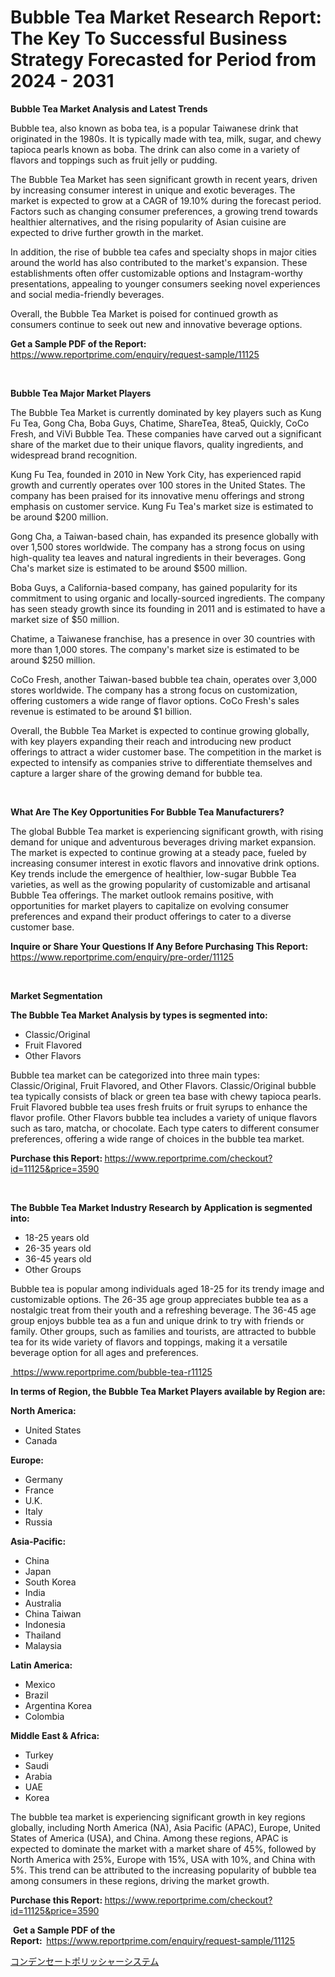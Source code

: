 <p><h1>Bubble Tea Market Research Report: The Key To Successful Business Strategy Forecasted for Period from 2024 - 2031</h1></p><p><strong>Bubble Tea Market Analysis and Latest Trends</strong></p>
<p><p>Bubble tea, also known as boba tea, is a popular Taiwanese drink that originated in the 1980s. It is typically made with tea, milk, sugar, and chewy tapioca pearls known as boba. The drink can also come in a variety of flavors and toppings such as fruit jelly or pudding.</p><p>The Bubble Tea Market has seen significant growth in recent years, driven by increasing consumer interest in unique and exotic beverages. The market is expected to grow at a CAGR of 19.10% during the forecast period. Factors such as changing consumer preferences, a growing trend towards healthier alternatives, and the rising popularity of Asian cuisine are expected to drive further growth in the market.</p><p>In addition, the rise of bubble tea cafes and specialty shops in major cities around the world has also contributed to the market's expansion. These establishments often offer customizable options and Instagram-worthy presentations, appealing to younger consumers seeking novel experiences and social media-friendly beverages.</p><p>Overall, the Bubble Tea Market is poised for continued growth as consumers continue to seek out new and innovative beverage options.</p></p>
<p><strong>Get a Sample PDF of the Report:&nbsp;</strong> <a href="https://www.reportprime.com/enquiry/request-sample/11125">https://www.reportprime.com/enquiry/request-sample/11125</a></p>
<p>&nbsp;</p>
<p><strong>Bubble Tea Major Market Players</strong></p>
<p><p>The Bubble Tea Market is currently dominated by key players such as Kung Fu Tea, Gong Cha, Boba Guys, Chatime, ShareTea, 8tea5, Quickly, CoCo Fresh, and ViVi Bubble Tea. These companies have carved out a significant share of the market due to their unique flavors, quality ingredients, and widespread brand recognition.</p><p>Kung Fu Tea, founded in 2010 in New York City, has experienced rapid growth and currently operates over 100 stores in the United States. The company has been praised for its innovative menu offerings and strong emphasis on customer service. Kung Fu Tea's market size is estimated to be around $200 million.</p><p>Gong Cha, a Taiwan-based chain, has expanded its presence globally with over 1,500 stores worldwide. The company has a strong focus on using high-quality tea leaves and natural ingredients in their beverages. Gong Cha's market size is estimated to be around $500 million.</p><p>Boba Guys, a California-based company, has gained popularity for its commitment to using organic and locally-sourced ingredients. The company has seen steady growth since its founding in 2011 and is estimated to have a market size of $50 million.</p><p>Chatime, a Taiwanese franchise, has a presence in over 30 countries with more than 1,000 stores. The company's market size is estimated to be around $250 million.</p><p>CoCo Fresh, another Taiwan-based bubble tea chain, operates over 3,000 stores worldwide. The company has a strong focus on customization, offering customers a wide range of flavor options. CoCo Fresh's sales revenue is estimated to be around $1 billion.</p><p>Overall, the Bubble Tea Market is expected to continue growing globally, with key players expanding their reach and introducing new product offerings to attract a wider customer base. The competition in the market is expected to intensify as companies strive to differentiate themselves and capture a larger share of the growing demand for bubble tea.</p></p>
<p>&nbsp;</p>
<p><strong>What Are The Key Opportunities For Bubble Tea Manufacturers?</strong></p>
<p><p>The global Bubble Tea market is experiencing significant growth, with rising demand for unique and adventurous beverages driving market expansion. The market is expected to continue growing at a steady pace, fueled by increasing consumer interest in exotic flavors and innovative drink options. Key trends include the emergence of healthier, low-sugar Bubble Tea varieties, as well as the growing popularity of customizable and artisanal Bubble Tea offerings. The market outlook remains positive, with opportunities for market players to capitalize on evolving consumer preferences and expand their product offerings to cater to a diverse customer base.</p></p>
<p><strong>Inquire or Share Your Questions If Any Before Purchasing This Report:</strong> <a href="https://www.reportprime.com/enquiry/pre-order/11125">https://www.reportprime.com/enquiry/pre-order/11125</a></p>
<p>&nbsp;</p>
<p><strong>Market Segmentation</strong></p>
<p><strong>The Bubble Tea Market Analysis by types is segmented into:</strong></p>
<p><ul><li>Classic/Original</li><li>Fruit Flavored</li><li>Other Flavors</li></ul></p>
<p><p>Bubble tea market can be categorized into three main types: Classic/Original, Fruit Flavored, and Other Flavors. Classic/Original bubble tea typically consists of black or green tea base with chewy tapioca pearls. Fruit Flavored bubble tea uses fresh fruits or fruit syrups to enhance the flavor profile. Other Flavors bubble tea includes a variety of unique flavors such as taro, matcha, or chocolate. Each type caters to different consumer preferences, offering a wide range of choices in the bubble tea market.</p></p>
<p><strong>Purchase this Report:&nbsp;</strong><a href="https://www.reportprime.com/checkout?id=11125&price=3590">https://www.reportprime.com/checkout?id=11125&price=3590</a></p>
<p>&nbsp;</p>
<p><strong>The Bubble Tea Market Industry Research by Application is segmented into:</strong></p>
<p><ul><li>18-25 years old</li><li>26-35 years old</li><li>36-45 years old</li><li>Other Groups</li></ul></p>
<p><p>Bubble tea is popular among individuals aged 18-25 for its trendy image and customizable options. The 26-35 age group appreciates bubble tea as a nostalgic treat from their youth and a refreshing beverage. The 36-45 age group enjoys bubble tea as a fun and unique drink to try with friends or family. Other groups, such as families and tourists, are attracted to bubble tea for its wide variety of flavors and toppings, making it a versatile beverage option for all ages and preferences.</p></p>
<p><a href="https://www.reportprime.com/bubble-tea-r11125">&nbsp;https://www.reportprime.com/bubble-tea-r11125</a></p>
<p><strong>In terms of Region, the Bubble Tea Market Players available by Region are:</strong></p>
<p>
    <p> <strong> North America: </strong>
        <ul>
            <li>United States</li>
            <li>Canada</li>
        </ul>
        </p> 
    <p> <strong> Europe: </strong>
        <ul>
            <li>Germany</li>
            <li>France</li>
            <li>U.K.</li>
            <li>Italy</li>
            <li>Russia</li>
        </ul>
        </p> 
    <p> <strong> Asia-Pacific: </strong>
        <ul>
            <li>China</li>
            <li>Japan</li>
            <li>South Korea</li>
            <li>India</li>
            <li>Australia</li>
            <li>China Taiwan</li>
            <li>Indonesia</li>
            <li>Thailand</li>
            <li>Malaysia</li>
        </ul>
        </p> 
    <p> <strong> Latin America: </strong>
        <ul>
            <li>Mexico</li>
            <li>Brazil</li>
            <li>Argentina Korea</li>
            <li>Colombia</li>
        </ul>
        </p> 
    <p> <strong> Middle East & Africa: </strong>
        <ul>
            <li>Turkey</li>
            <li>Saudi</li>
            <li>Arabia</li>
            <li>UAE</li>
            <li>Korea</li>
        </ul>
    </p>
    </p>
<p><p>The bubble tea market is experiencing significant growth in key regions globally, including North America (NA), Asia Pacific (APAC), Europe, United States of America (USA), and China. Among these regions, APAC is expected to dominate the market with a market share of 45%, followed by North America with 25%, Europe with 15%, USA with 10%, and China with 5%. This trend can be attributed to the increasing popularity of bubble tea among consumers in these regions, driving the market growth.</p></p>
<p><strong>Purchase this Report: </strong><a href="https://www.reportprime.com/checkout?id=11125&price=3590">https://www.reportprime.com/checkout?id=11125&price=3590</a></p>
<p>&nbsp;<strong>Get a Sample PDF of the Report:&nbsp;&nbsp;</strong><a href="https://www.reportprime.com/enquiry/request-sample/11125">https://www.reportprime.com/enquiry/request-sample/11125</a></p>
<p><strong></strong></p>
<p><p><a href="https://github.com/NikitaBruen/Market-Research-Report-List-1/blob/main/913837181759.md">コンデンセートポリッシャーシステム</a></p></p>